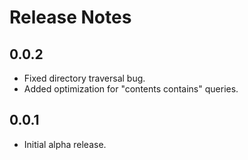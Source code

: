 # Release Notes

## 0.0.2

* Fixed directory traversal bug.
* Added optimization for "contents contains" queries.

## 0.0.1

* Initial alpha release.

